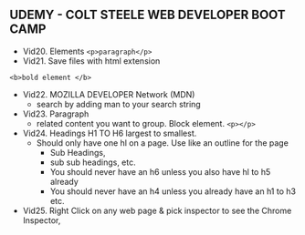 
## UDEMY - COLT STEELE WEB DEVELOPER BOOT CAMP

* Vid20. Elements ```<p>paragraph</p>```
* Vid21. Save files with html extension

```<b>bold element </b>```

* Vid22. MOZILLA DEVELOPER Network (MDN)
    * search by adding man to your search string 
* Vid23. Paragraph 
    * related content you want to group. Block element. ```<p></p>```
* Vid24. Headings H1 TO H6 largest to smallest.
    * Should only have one hl on a page. Use like an outline for the page 
        * Sub Headings,
        * sub sub headings, etc. 
        * You should never have an h6 unless you also have hl to h5 already 
        * You should never have an h4 unless you already have an h1 to h3 etc.
* Vid25. Right Click on any web page & pick inspector to see the Chrome Inspector,
